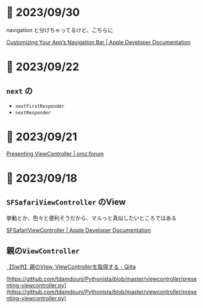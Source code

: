 # 📝 2023/09/30

navigation と分けちゃってるけど、こちらに

[Customizing Your App’s Navigation Bar | Apple Developer Documentation](https://developer.apple.com/documentation/uikit/uinavigationcontroller/customizing_your_app_s_navigation_bar?ref=blog.personal-factory.com&language=objc)



# 📝 2023/09/22


## `next` の

- `nextFirstResponder`
- `nextResponder`

# 📝 2023/09/21

[Presenting ViewController | omz:forum](https://forum.omz-software.com/topic/2060/presenting-viewcontroller/3?_=1695303071397&lang=ja)

# 📝 2023/09/18

## `SFSafariViewController` のView

挙動とか、色々と便利そうだから、マルっと真似したいところではある

[SFSafariViewController | Apple Developer Documentation](https://developer.apple.com/documentation/safariservices/sfsafariviewcontroller?language=objc)


## 親の`ViewController`

[【Swift】親のView, ViewControllerを取得する - Qiita](https://qiita.com/tetsukick/items/ae05fdc6040c491639a2)

[https://github.com/tdamdouni/Pythonista/blob/master/viewcontroller/presenting-viewcontroller.py](https://github.com/tdamdouni/Pythonista/blob/master/viewcontroller/presenting-viewcontroller.py)

